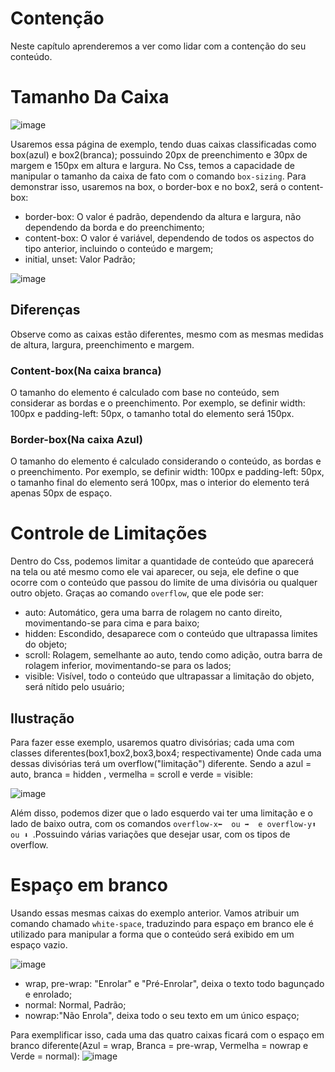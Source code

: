 # Contenção 
Neste capítulo aprenderemos a ver como lidar com a contenção do seu conteúdo.

# Tamanho Da Caixa 

![image](https://github.com/Karlos-Eduardo-Mrqs/Construcao-Html-Css-Javascript/assets/172524894/4192dd64-b140-49ca-9707-446cc1db1741)

Usaremos essa página de exemplo, tendo duas caixas classificadas como box(azul) e box2(branca); possuindo 20px de preenchimento e 30px de margem e 150px em altura e largura. No Css, temos a capacidade de manipular o tamanho da caixa de fato com o comando ``box-sizing``. Para demonstrar isso, usaremos na box, o border-box e no box2, será o content-box:

- border-box: O valor é padrão, dependendo da altura e largura, não dependendo da borda e do preenchimento;
- content-box: O valor é variável, dependendo de todos os aspectos do tipo anterior, incluindo o conteúdo e margem;
- initial, unset: Valor Padrão;

![image](https://github.com/Karlos-Eduardo-Mrqs/Construcao-Html-Css-Javascript/assets/172524894/a85ababc-5744-4756-9b43-700d2ba1ac67)

## Diferenças 
Observe como as caixas estão diferentes, mesmo com as mesmas medidas de altura, largura, preenchimento e margem.

### Content-box(Na caixa branca)
O tamanho do elemento é calculado com base no conteúdo, sem considerar as bordas e o preenchimento. Por exemplo, se definir width: 100px e padding-left: 50px, o tamanho total do elemento será 150px.  

### Border-box(Na caixa Azul)
O tamanho do elemento é calculado considerando o conteúdo, as bordas e o preenchimento. Por exemplo, se definir width: 100px e padding-left: 50px, o tamanho final do elemento será 100px, mas o interior do elemento terá apenas 50px de espaço. 

# Controle de Limitações
Dentro do Css, podemos limitar a quantidade de conteúdo que aparecerá na tela ou até mesmo como ele vai aparecer, ou seja, ele define o que ocorre com o conteúdo que passou do limite de uma divisória ou qualquer outro objeto. Graças ao comando ``overflow``, que ele pode ser:

- auto: Automático, gera uma barra de rolagem no canto direito, movimentando-se para cima e para baixo;
- hidden: Escondido, desaparece com o conteúdo que ultrapassa limites do objeto;
- scroll: Rolagem, semelhante ao auto, tendo como adição, outra barra de rolagem inferior, movimentando-se para os lados;
- visible: Visível, todo o conteúdo que ultrapassar a limitação do objeto, será nítido pelo usuário;

## Ilustração
Para fazer esse exemplo, usaremos quatro divisórias; cada uma com classes diferentes(box1,box2,box3,box4; respectivamente)
Onde cada uma dessas divisórias terá um overflow("limitação") diferente. Sendo a azul = auto, branca = hidden , vermelha = scroll e verde = visible:

![image](https://github.com/Karlos-Eduardo-Mrqs/Construcao-Html-Css-Javascript/assets/172524894/96adc5e6-aab0-4509-9e1d-35c1de556327)

Além disso, podemos dizer que o lado esquerdo vai ter uma limitação e o lado de baixo outra, com os comandos ``overflow-x⬅ ️ ou ➡ ️ e overflow-y⬆ ️ ou ⬇ ️``.Possuindo várias variações que desejar usar, com os 
tipos de overflow.

# Espaço em branco 
Usando essas mesmas caixas do exemplo anterior. Vamos atribuir um comando chamado ``white-space``, traduzindo para espaço em branco ele é utilizado para manipular a forma que o conteúdo será exibido em um espaço vazio.

![image](https://github.com/Karlos-Eduardo-Mrqs/Construcao-Html-Css-Javascript/assets/172524894/96adc5e6-aab0-4509-9e1d-35c1de556327)

- wrap, pre-wrap: "Enrolar" e "Pré-Enrolar", deixa o texto todo bagunçado e enrolado;
- normal: Normal, Padrão;
- nowrap:"Não Enrola", deixa todo o seu texto em um único espaço;

Para exemplificar isso, cada uma das quatro caixas ficará com o espaço em branco diferente(Azul = wrap, Branca = pre-wrap, Vermelha = nowrap e Verde = normal):
![image](https://github.com/Karlos-Eduardo-Mrqs/Construcao-Html-Css-Javascript/assets/172524894/127f2b3f-dc54-491a-b6ae-aa41863478c1)
